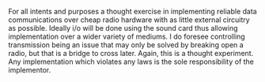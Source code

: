 For all intents and purposes a thought exercise in implementing reliable data communications over cheap radio hardware with as little external circuitry as possible. Ideally i/o will be done using the sound card thus allowing implementation over a wider variety of mediums. I do foresee controlling transmission being an issue that may only be solved by breaking open a radio, but that is a bridge to cross later. Again, this is a thought experiment. Any implementation which violates any laws is the sole responsibility of the implementor.